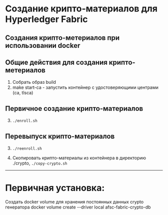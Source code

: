 # Создание крипто-материалов для Hyperledger Fabric

## Создания крипто-метериалов при использовании docker
## Общие действия для создания крипто-метериалов

1) Собрать образ build
2) make start-ca - запустить контейнер с удостоверяющими центрами (ca, tlsca)


## Первичное создание крипто-материалов
3) `./enroll.sh`


## Перевыпуск крипто-материалов
3) `./reenroll.sh`


4) Скопировать крипто-материалы из контейнера в директорию ./crypto,
`./copy-crypto.sh`

--------
# Первичная установка:

Создать docker volume для хранения постоянных данных crypto генератора
docker volume create --driver local afsc-fabric-crypto-db


